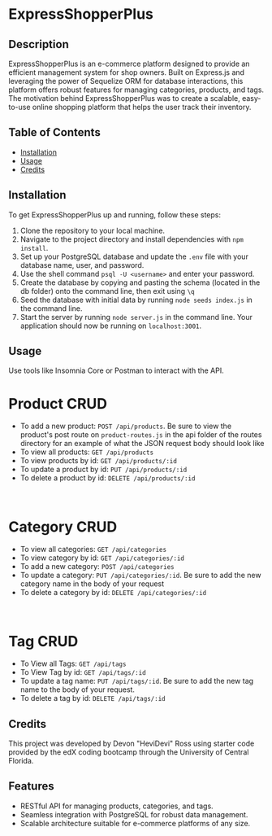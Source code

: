 # ExpressShopperPlus

## Description

ExpressShopperPlus is an e-commerce platform designed to provide an efficient management system for shop owners. Built on Express.js and leveraging the power of Sequelize ORM for database interactions, this platform offers robust features for managing categories, products, and tags. The motivation behind ExpressShopperPlus was to create a scalable, easy-to-use online shopping platform that helps the user track their inventory. 

## Table of Contents

- [Installation](#installation)
- [Usage](#usage)
- [Credits](#credits)

## Installation

To get ExpressShopperPlus up and running, follow these steps:

1. Clone the repository to your local machine.
2. Navigate to the project directory and install dependencies with `npm install`.
3. Set up your PostgreSQL database and update the `.env` file with your database name, user, and password.
4. Use the shell command `psql -U <username>` and enter your password.
5. Create the database by copying and pasting the schema (located in the db folder) onto the command line, then exit using `\q`
6. Seed the database with initial data by running `node seeds index.js` in the command line.
7. Start the server by running `node server.js` in the command line. Your application should now be running on `localhost:3001`.

## Usage

Use tools like Insomnia Core or Postman to interact with the API.

# Product CRUD
- To add a new product: `POST /api/products`. 
            Be sure to view the product's post route on `product-routes.js` in the api folder of the routes directory for an example of what the JSON request body should look like 
- To view all products: `GET /api/products`
- To view products by id: `GET /api/products/:id`
- To update a product by id: `PUT /api/products/:id`
- To delete a product by id: `DELETE /api/products/:id`
<br>

# Category CRUD
- To view all categories: `GET /api/categories`
- To view category by id: `GET /api/categories/:id`
- To add a new category: `POST /api/categories`
- To update a category: `PUT /api/categories/:id`. Be sure to add the new category name in the body of your request
- To delete a category by id: `DELETE /api/categories/:id`
<br>

# Tag CRUD
- To View all Tags: `GET /api/tags`
- To View Tag by id: `GET /api/tags/:id`
- To update a tag name: `PUT /api/tags/:id`. Be sure to add the new tag name to the body of your request.
- To delete a tag by id: `DELETE /api/tags/:id` 
    


## Credits

This project was developed by Devon "HeviDevi" Ross using starter code provided by the edX coding bootcamp through the University of Central Florida. 


## Features

- RESTful API for managing products, categories, and tags.
- Seamless integration with PostgreSQL for robust data management.
- Scalable architecture suitable for e-commerce platforms of any size.
